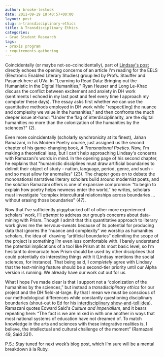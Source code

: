 ```yaml
---
author: brooke-lestock
date: 2011-09-19 18:40:57+00:00
layout: post
slug: a-transdisciplinary-ethics
title: A Transdisciplinary Ethics
categories:
- Grad Student Research
tags:
- praxis program
- requirements-gathering
---
```


Coincidentally (or maybe not-so-coincidentally), part of [Lindsay's post](/2011/09/18/imagining-end-users-for-requirements-gathering/) directly echoes the opening concerns of an article I'm reading for the EELS (Electronic Enabled Literary Studies) group led by Profs. Stauffer and Pasanek here at UVa. In "Learning to Read Data: Bringing out the Humanistic in the Digital Humanities," Ryan Heuser and Long Le-Khac discuss the conflict between excitement and anxiety in DH work (sentiments I echoed in my last post and feel every time I approach my computer these days). The essay asks first whether we can use the quantitative methods employed in DH work while "respect[ing] the nuance and complexity we value in the humanities," and then confronts the much deeper issue at-hand: "Under the flag of interdisciplinarity, are the digital humanities no more than the colonization of the humanities by the sciences?" (2).

Even more coincidentally (scholarly synchronicity at its finest), Jahan Ramazani, in his Modern Poetry course, just assigned us the second chapter of his game-changing book, _A Transnational Poetics_. Now, I'm making a theoretical leap, but I can't help approaching Lindsay's concerns with Ramazani's words in mind. In the opening page of his second chapter, he explains that "humanistic disciplines must draw artificial boundaries to delimit their object of study - nation, language, period, genre, and such - and so must allow for anomalies" (23). The chapter goes on to debate the mononational narratives literary scholars build around modernist poets, and the solution Ramazani offers is one of expansive compromise: “to begin to explain how poetry helps newness enter the world,” he writes, scholars must investigate “complex intercultural relationships across boundaries … without erasing those boundaries” (47).

Now that I’ve sufficiently piggybacked off of other more experienced scholars’ work, I’ll _attempt_ to address our group’s concerns about data-mining with Prism. Though I admit that this quantitative approach to literary work gives me the nervous-sweats because of its potential for producing data that ignores the “nuance and complexity” we worship as humanities scholars, the idea of  drawing “artificial boundaries” delimiting the scope of the project is something I’m even less comfortable with. I barely understand the potential implications of a tool like Prism at its most basic level, so I’m hesitant to demarcate how Prism should be used by other disciplines that could potentially do interesting things with it (Lindsay mentions the social sciences, for instance). That being said, I _completely_ agree with Lindsay that the text-mining feature should be a second-tier priority until our Alpha version is running. We already have our work cut out for us.

What I hope I’ve made clear is that I support not a “colonization of the humanities by the sciences,” but instead a _transdisciplinary ethics_ for our project and the DH field-at-large. By that I mean we must be conscious of our methodological differences while constantly questioning disciplinary boundaries (shout-out to Ed for his [interdisciplinary show-and-tell idea](/2011/09/13/getting-to-know-our-praxis-peers-samples-of-our-digital-work/)). Ramazani quotes Edward Said's _Culture and Imperialism_, and it bears repeating here: “The fact is we are mixed in with one another in ways that most national systems of education have not dreamed of. To match knowledge in the arts and sciences with these integrative realities is, I believe, the intellectual and cultural challenge of the moment” (Ramazani 49, Said 331).

P.S.: Stay tuned for next week’s blog post, which I’m sure will be a mental breakdown à la Ruby.
